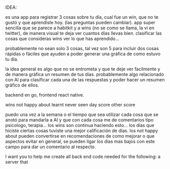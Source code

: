 IDEA:

es una app para registrar 3 cosas sobre tu día, cual fue un win, que no te gustó y que aprendiste hoy. (las preguntas pueden cambiar).
app super sencilla que se parece a habitkit y a wins (no se como se llama, la vi en twitter), de manera visual te deja ver cuantos días llevas bien.
clasificar las cosas que consideras wins
ver lo que has aprendido...

probablemente no sean solo 3 cosas, tal vez son 5 para incluir dos cosas rápidas o fáciles que ayuden a poder generar una gráfica de como estuvo tu día.

la idea general es algo que no se entrometa y que te deje ver facilmente y de manera gráfica un resumen de tus días.
probablemente algo relacionado con AI para clasificar cada una de las respuestas y poder hacer un resumen gráfico de ellos.

backend en go, frontend react native.


wins
not happy about
learnt never seen
day score
other score

puedo una vez a la semana o el tiempo que sea utilizar cada cosa que se anotó para mandarla a AI y que con cada cosa me de comentarios tipo psicologo, terapia... los wins son continua haciendo esto... los días que hiciste ciertas cosas tuviste una mejor calificación de días. los not happy about pueden convertirse en recomendaciones de como mejorar o que aspectos evitar en general, se pueden ligar los dias mas bajos con este campo para dar un comentario al respecto.




I want you to help me create all back end code needed for the following:
a server that 
